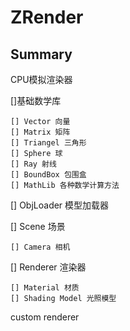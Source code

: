 # ZRender

## Summary
CPU模拟渲染器

[]基础数学库
    
    [] Vector 向量
    [] Matrix 矩阵
    [] Triangel 三角形
    [] Sphere 球
    [] Ray 射线
    [] BoundBox 包围盒
    [] MathLib 各种数学计算方法
    
[] ObjLoader 模型加载器

[] Scene 场景

    [] Camera 相机
    
[] Renderer 渲染器

    [] Material 材质
    [] Shading Model 光照模型
   custom renderer
